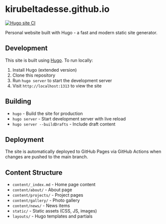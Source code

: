 # kirubeltadesse.github.io

[![Hugo site CI](https://github.com/kirubeltadesse/kirubeltadesse.github.io/actions/workflows/hugo.yml/badge.svg)](https://github.com/kirubeltadesse/kirubeltadesse.github.io/actions/workflows/hugo.yml)

Personal website built with Hugo - a fast and modern static site generator.

## Development

This site is built using [Hugo](https://gohugo.io/). To run locally:

1. Install Hugo (extended version)
2. Clone this repository
3. Run `hugo server` to start the development server
4. Visit `http://localhost:1313` to view the site

## Building

- `hugo` - Build the site for production
- `hugo server` - Start development server with live reload
- `hugo server --buildDrafts` - Include draft content

## Deployment

The site is automatically deployed to GitHub Pages via GitHub Actions when changes are pushed to the main branch.

## Content Structure

- `content/_index.md` - Home page content
- `content/about/` - About page
- `content/projects/` - Project pages
- `content/gallery/` - Photo gallery
- `content/news/` - News items
- `static/` - Static assets (CSS, JS, images)
- `layouts/` - Hugo templates and partials
